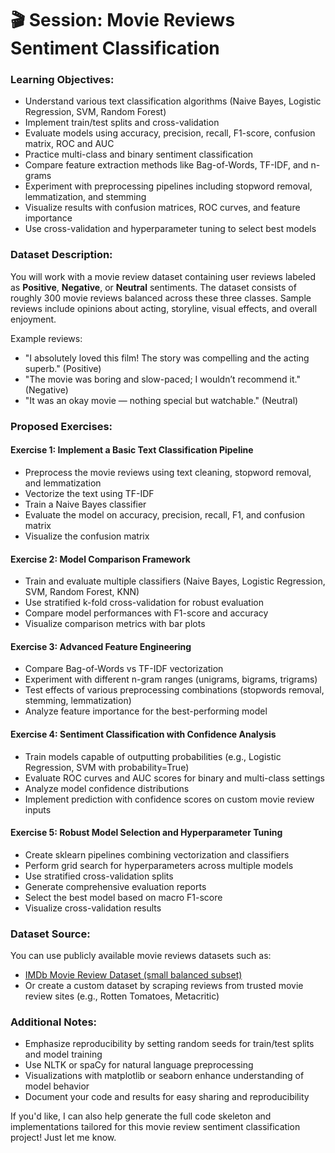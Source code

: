# 🎬 Session: Movie Reviews Sentiment Classification

### **Learning Objectives:**

- Understand various text classification algorithms (Naive Bayes, Logistic Regression, SVM, Random Forest)
- Implement train/test splits and cross-validation
- Evaluate models using accuracy, precision, recall, F1-score, confusion matrix, ROC and AUC
- Practice multi-class and binary sentiment classification
- Compare feature extraction methods like Bag-of-Words, TF-IDF, and n-grams
- Experiment with preprocessing pipelines including stopword removal, lemmatization, and stemming
- Visualize results with confusion matrices, ROC curves, and feature importance
- Use cross-validation and hyperparameter tuning to select best models


### **Dataset Description:**

You will work with a movie review dataset containing user reviews labeled as **Positive**, **Negative**, or **Neutral** sentiments. The dataset consists of roughly 300 movie reviews balanced across these three classes. Sample reviews include opinions about acting, storyline, visual effects, and overall enjoyment.

Example reviews:

- "I absolutely loved this film! The story was compelling and the acting superb." (Positive)
- "The movie was boring and slow-paced; I wouldn’t recommend it." (Negative)
- "It was an okay movie — nothing special but watchable." (Neutral)


### **Proposed Exercises:**

#### Exercise 1: **Implement a Basic Text Classification Pipeline**

- Preprocess the movie reviews using text cleaning, stopword removal, and lemmatization
- Vectorize the text using TF-IDF
- Train a Naive Bayes classifier
- Evaluate the model on accuracy, precision, recall, F1, and confusion matrix
- Visualize the confusion matrix


#### Exercise 2: **Model Comparison Framework**

- Train and evaluate multiple classifiers (Naive Bayes, Logistic Regression, SVM, Random Forest, KNN)
- Use stratified k-fold cross-validation for robust evaluation
- Compare model performances with F1-score and accuracy
- Visualize comparison metrics with bar plots


#### Exercise 3: **Advanced Feature Engineering**

- Compare Bag-of-Words vs TF-IDF vectorization
- Experiment with different n-gram ranges (unigrams, bigrams, trigrams)
- Test effects of various preprocessing combinations (stopwords removal, stemming, lemmatization)
- Analyze feature importance for the best-performing model


#### Exercise 4: **Sentiment Classification with Confidence Analysis**

- Train models capable of outputting probabilities (e.g., Logistic Regression, SVM with probability=True)
- Evaluate ROC curves and AUC scores for binary and multi-class settings
- Analyze model confidence distributions
- Implement prediction with confidence scores on custom movie review inputs


#### Exercise 5: **Robust Model Selection and Hyperparameter Tuning**

- Create sklearn pipelines combining vectorization and classifiers
- Perform grid search for hyperparameters across multiple models
- Use stratified cross-validation splits
- Generate comprehensive evaluation reports
- Select the best model based on macro F1-score
- Visualize cross-validation results


### **Dataset Source:**

You can use publicly available movie reviews datasets such as:

- [IMDb Movie Review Dataset (small balanced subset)](https://ai.stanford.edu/~amaas/data/sentiment/)
- Or create a custom dataset by scraping reviews from trusted movie review sites (e.g., Rotten Tomatoes, Metacritic)


### **Additional Notes:**

- Emphasize reproducibility by setting random seeds for train/test splits and model training
- Use NLTK or spaCy for natural language preprocessing
- Visualizations with matplotlib or seaborn enhance understanding of model behavior
- Document your code and results for easy sharing and reproducibility

If you'd like, I can also help generate the full code skeleton and implementations tailored for this movie review sentiment classification project! Just let me know.

